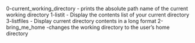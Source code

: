 0-current_working_directory - prints the absolute path name of the current working directory
1-listit - Display the contents list of your current directory
3-listfiles - Display current directory contents in a long format
2-bring_me_home -changes the working directory to the user’s home directory
